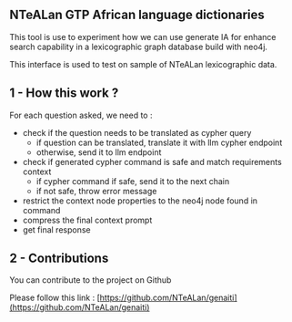 ## NTeALan GTP African language dictionaries

This tool is use to experiment how we can use generate IA for 
enhance search capability in a lexicographic graph database build
with neo4j.

This interface is used to test on sample of NTeALan lexicographic data.  

## 1 - How this work ?

For each question asked, we need to :

- check if the question needs to be translated as cypher query
    - if question can be translated, translate it with llm cypher endpoint
    - otherwise, send it to llm endpoint 
- check if generated cypher command is safe and match requirements context
    - if cypher command if safe, send it to the next chain
    - if not safe, throw error message
- restrict the context node properties to the neo4j node found in command
- compress the final context prompt 
- get final response


## 2 - Contributions

You can contribute to the project on Github

Please follow this link : [https://github.com/NTeALan/genaiti](https://github.com/NTeALan/genaiti)